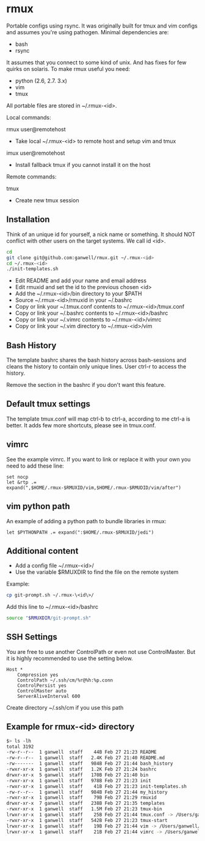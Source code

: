 rmux
====

Portable configs using rsync. It was originally built for tmux and vim configs and assumes you're using pathogen.
Minimal dependencies are:

* bash
* rsync

It assumes that you connect to some kind of unix. And has fixes for few quirks on solaris. To make rmux useful you need:

* python (2.6, 2.7. 3.x)
* vim
* tmux

All portable files are stored in ~/.rmux-\<id\>.

Local commands:

rmux user@remotehost
* Take local ~/.rmux-\<id\> to remote host and setup vim and tmux

imux user@remotehost
* Install fallback tmux if you cannot install it on the host

Remote commands:

tmux
* Create new tmux session

Installation
------------

Think of an unique id for yourself, a nick name or something. It should
NOT conflict with other users on the target systems. We call id \<id\>.


````bash
cd
git clone git@github.com:ganwell/rmux.git ~/.rmux-<id>
cd ~/.rmux-<id>
./init-templates.sh
````

* Edit README and add your name and email address
* Edit rmuxid and set the id to the previous chosen \<id\>
* Add the ~/.rmux-\<id\>/bin directory to your $PATH
* Source ~/.rmux-\<id\>/rmuxid in your ~/.bashrc
* Copy or link your ~/.tmux.conf contents to ~/.rmux-\<id\>/tmux.conf
* Copy or link your ~/.bashrc contents to ~/.rmux-\<id\>/bashrc
* Copy or link your ~/.vimrc contents to ~/.rmux-\<id\>/vimrc
* Copy or link your ~/.vim directory to ~/.rmux-\<id\>/vim

Bash History
------------

The template bashrc shares the bash history across bash-sessions and cleans the
history to contain only unique lines. User ctrl-r to access the history.

Remove the section in the bashrc if you don't want this feature.

Default tmux settings
---------------------

The template tmux.conf will map ctrl-b to ctrl-a, according to me ctrl-a is
better. It adds few more shortcuts, please see in tmux.conf.

vimrc
-----

See the example vimrc. If you want to link or replace it with your own you need
to add these line:

````vimrc
set nocp
let &rtp .= expand(",$HOME/.rmux-$RMUXID/vim,$HOME/.rmux-$RMUDID/vim/after")
````

vim python path
---------------

An example of adding a python path to bundle libraries in rmux:

````vimrc
let $PYTHONPATH .= expand(":$HOME/.rmux-$RMUXID/jedi")
````

Additional content
------------------

* Add a config file ~/.rmux-\<id\>/
* Use the variable $RMUXDIR to find the file on the remote system

Example:

````bash
cp git-prompt.sh ~/.rmux-\<id\>/
````

Add this line to ~/.rmux-\<id\>/bashrc

````bash
source "$RMUXDIR/git-prompt.sh"
````

SSH Settings
------------

You are free to use another ControlPath or even not use ControlMaster. But it is
highly recommended to use the setting below.

````
Host *
	Compression yes
	ControlPath ~/.ssh/cm/%r@%h:%p.conn
	ControlPersist yes
	ControlMaster auto
	ServerAliveInterval 600
````

Create directory ~/.ssh/cm if you use this path

Example for rmux-\<id\> directory
---------------------------------

````bash
$> ls -lh
total 3192
-rw-r--r--  1 ganwell  staff    44B Feb 27 21:23 README
-rw-r--r--  1 ganwell  staff   2.4K Feb 27 21:40 README.md
-rw-------  1 ganwell  staff   984B Feb 27 21:44 bash_history
-rwxr-xr-x  1 ganwell  staff   1.2K Feb 27 21:24 bashrc
drwxr-xr-x  5 ganwell  staff   170B Feb 27 21:40 bin
-rwxr-xr-x  1 ganwell  staff   978B Feb 27 21:23 init
-rwxr-xr-x  1 ganwell  staff    41B Feb 27 21:23 init-templates.sh
-rw-r--r--  1 ganwell  staff   984B Feb 27 21:44 my_history
-rwxr-xr-x  1 ganwell  staff    79B Feb 27 21:29 rmuxid
drwxr-xr-x  7 ganwell  staff   238B Feb 27 21:35 templates
-rwxr-xr-x  1 ganwell  staff   1.5M Feb 27 21:23 tmux-bin
lrwxr-xr-x  1 ganwell  staff    25B Feb 27 21:44 tmux.conf -> /Users/ganwell/.tmux.conf
-rwxr-xr-x  1 ganwell  staff   542B Feb 27 21:23 tmux-start
lrwxr-xr-x  1 ganwell  staff    19B Feb 27 21:44 vim -> /Users/ganwell/.vim
lrwxr-xr-x  1 ganwell  staff    21B Feb 27 21:44 vimrc -> /Users/ganwell/.vimrc
````
